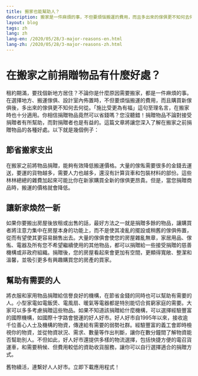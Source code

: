 ```yaml
---
title: 搬家也能幫助人？
description: 搬家是一件麻煩的事，不但要煩惱搬運的費用，而且多出來的傢俱更不知何去何從。在搬家之前捐贈物品，讓舊物續活，連繫好⼈人好市。⽴即下載應用程式！
layout: blog
tags: zh
lang: zh
lang-en: /2020/05/28/3-major-reasons-en.html
lang-zh: /2020/05/28/3-major-reasons-zh.html
---
```


# 在搬家之前捐贈物品有什麼好處？

租約期滿，要找個新地方居住？不論你是什麼原因需要搬家，都是一件麻煩的事。在選擇地方、搬運傢俱、設計室內佈置時，不但要煩惱搬運的費用，而且購買新傢俱後，多出來的傢俱更不知何去何從。「施比受更為有福」這句至理名言，在搬家時也十分適用。你相信捐贈物品竟然可以省錢嗎？您沒聽錯！捐贈物品不論對接受捐贈者有所幫助，而對捐贈者也是有益的。這篇文章將讓您深入了解在搬家之前捐贈物品的各種好處。以下就是幾個例子：

## 節省搬家支出

在搬家之前將物品捐贈，能夠有效降低搬運價格。大量的傢俬需要很多的金錢去運送，要運的貨物越多，需要人力也越多，還沒有計算貨車和包裝材料的部份。這些林林總總的雜費加起來可能比你在新家購買全新的傢俱更昂貴。但是，當您捐贈商品時，搬運的價格就會降低。

## 讓新家煥然一新

如果你要搬出房屋後放租或出售的話，最好方法之一就是捐贈多餘的物品，讓購買者將注意力集中在房屋本身的功能上，而不是使其凌亂的擺設或稍舊的傢俱佈置，從而有望使其更容易銷售出去。大量的傢俱會使您的房屋雜亂無章，家居用品、傢俬、電器及所有您不希望繼續使用的其他物品，都可以捐贈給一些接受捐贈的慈善機構或非政府組織。捐贈後，您的房屋看起來會更加有空間，更顯得寬敞、整潔和溫馨，並吸引更多有興趣購買您的房產的買家。

## 幫助有需要的人

將衣服和家用物品捐贈給信譽良好的機構，在節省金錢的同時也可以幫助有需要的人。小型家電如電飯煲、電風扇、暖氣等電器都是特別能切合貧窮家庭的需要。大家可以多多考慮捐贈這些物品。如果不知道該捐贈給什麼機構，可以選擇經驗豐富的國際機構，如國際十字路會營運的好人好市。好人好市自1995年以來，接收逾千位善心人士及機構的物資，傳達給有需要的弱勢社群。經驗豐富的義工會即時檢視你的物資，並從物資狀況、需求、數量等作出判斷，讓你在數分鐘間了解物資能否幫助別人。不但如此，好人好市還提供多樣的物流選擇，包括快捷方便的電召貨運車，和需要稍候、但費用較低的資助收貨服務，讓你可以自行選擇適合的捐贈方式。

舊物續活，連繫好⼈人好市。⽴即下載應用程式！
